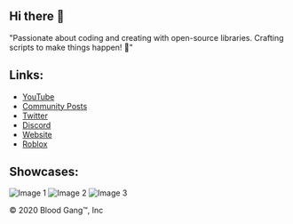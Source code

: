 <!DOCTYPE html>
<html lang="en">
<head>
    <meta charset="UTF-8">
    <meta name="viewport" content="width=device-width, initial-scale=1.0">
</head>
<body>
    <div class="container">
        <section>
            <h2>Hi there 👋</h2>
            <p>"Passionate about coding and creating with open-source libraries. Crafting scripts to make things happen! 🚀"</p>
        </section>
        <section>
            <h2>Links:</h2>
            <ul>
                <li><a href="https://youtube.com/@BloodGangInc" target="_blank">YouTube</a></li>
                <li><a href="https://reddit.com/r/4zx16" target="_blank">Community Posts</a></li>
                <li><a href="https://twitter.com/BloodGangInc" target="_blank">Twitter</a></li>
                <li><a href="https://linkr.it/blood" target="_blank">Discord</a></li>
                <li><a href="https://blood-gang-inc.github.io/.github/" target="_blank">Website</a></li>
                <li><a href="https://www.roblox.com/groups/3901342" target="_blank">Roblox</a></li>
            </ul>
        </section>
        <section>
            <h2>Showcases:</h2>
            <div class="work-images">
                <img src="https://static.wixstatic.com/media/4585c8_e600e1468e5d4361aca78861e48ff266~mv2.png/v1/fit/w_552,h_498,q_90/4585c8_e600e1468e5d4361aca78861e48ff266~mv2.webp" alt="Image 1">
                <img src="https://static.wixstatic.com/media/4585c8_86a668aa442d4588828dc8e8f9f39e2c~mv2.png/v1/fit/w_533,h_498,q_90/4585c8_86a668aa442d4588828dc8e8f9f39e2c~mv2.webp" alt="Image 2">
                <img src="https://static.wixstatic.com/media/4585c8_ffc5498a37d5475ba36345dc52390439~mv2.png/v1/fit/w_526,h_498,q_90/4585c8_ffc5498a37d5475ba36345dc52390439~mv2.webp" alt="Image 3">
            </div>
            <p>&copy; 2020 Blood Gang™️, Inc</p>
        </section>
    </div>
</body>
</html>
